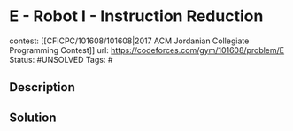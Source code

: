 # E - Robot I - Instruction Reduction

contest: [[CFICPC/101608/101608|2017 ACM Jordanian Collegiate Programming Contest]]
url: https://codeforces.com/gym/101608/problem/E
Status: #UNSOLVED
Tags: #

## Description

## Solution

